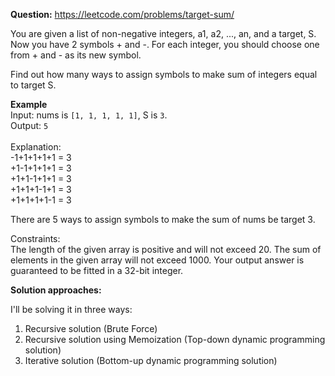 **Question:** 
https://leetcode.com/problems/target-sum/

You are given a list of non-negative integers, a1, a2, ..., an, and a target, S. Now 
you have 2 symbols + and -. For each integer, you should choose one from + and - as 
its new symbol.

Find out how many ways to assign symbols to make sum of integers equal to target S.

**Example**<br>
Input: nums is `[1, 1, 1, 1, 1]`, S is `3`. <br>
Output: `5`<br>
<br>
Explanation: <br>
-1+1+1+1+1 = 3<br>
+1-1+1+1+1 = 3<br>
+1+1-1+1+1 = 3<br>
+1+1+1-1+1 = 3<br>
+1+1+1+1-1 = 3<br>

There are 5 ways to assign symbols to make the sum of nums be target 3.

Constraints:<br>
The length of the given array is positive and will not exceed 20.
The sum of elements in the given array will not exceed 1000.
Your output answer is guaranteed to be fitted in a 32-bit integer.

**Solution approaches:**

I'll be solving it in three ways:
1. Recursive solution (Brute Force)
2. Recursive solution using Memoization (Top-down dynamic programming solution)
3. Iterative solution (Bottom-up dynamic programming solution)
